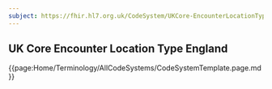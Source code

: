 ```yaml
---
subject: https://fhir.hl7.org.uk/CodeSystem/UKCore-EncounterLocationTypeEngland
---
```

## UK Core Encounter Location Type England

{{page:Home/Terminology/AllCodeSystems/CodeSystemTemplate.page.md}}